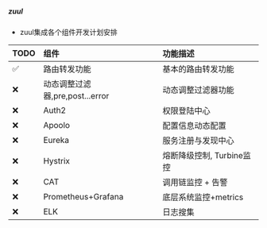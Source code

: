 ##### zuul

- zuul集成各个组件开发计划安排

|TODO | 组件 |  功能描述|
|:---|:---|:-----|
| ✅ | 路由转发功能| 基本的路由转发功能|
| ❌ | 动态调整过滤器,pre,post...error| 动态调整过滤器功能|
| ❌ | Auth2| 权限登陆中心|
| ❌ | Apoolo | 配置信息动态配置|
| ❌ | Eureka | 服务注册与发现中心|
| ❌ | Hystrix| 熔断降级控制, Turbine监控|
| ❌ | CAT    | 调用链监控 + 告警|
| ❌ | Prometheus+Grafana| 底层系统监控+metrics|
| ❌ | ELK    | 日志搜集|
